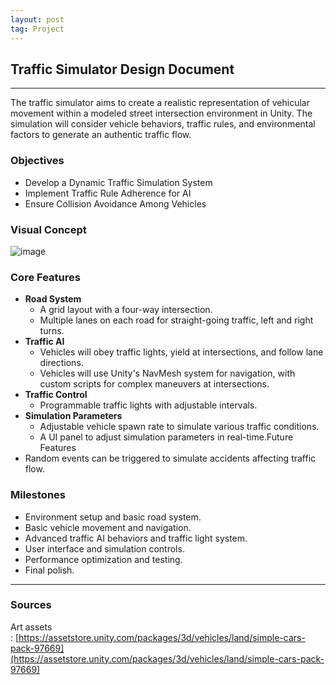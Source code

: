 ```yaml
---
layout: post
tag: Project
---
```


## Traffic Simulator Design Document

---

The traffic simulator aims to create a realistic representation of vehicular movement within a modeled street intersection environment in Unity. The simulation will consider vehicle behaviors, traffic rules, and environmental factors to generate an authentic traffic flow.

### Objectives

-   Develop a Dynamic Traffic Simulation System
-   Implement Traffic Rule Adherence for AI
-   Ensure Collision Avoidance Among Vehicles

### Visual Concept
![image](https://github.com/Picbridge/Picbridge.github.io/assets/34910988/b2430cf7-192a-4cdb-b11a-9b22e21409c5)

### Core Features

-   **Road System**
    -   A grid layout with a four-way intersection.
    -   Multiple lanes on each road for straight-going traffic, left and right turns.
-   **Traffic AI**
    -   Vehicles will obey traffic lights, yield at intersections, and follow lane directions.
    -   Vehicles will use Unity's NavMesh system for navigation, with custom scripts for complex maneuvers at intersections.
-   **Traffic Control**
    -   Programmable traffic lights with adjustable intervals.
-   **Simulation Parameters**
    -   Adjustable vehicle spawn rate to simulate various traffic conditions.
    -   A UI panel to adjust simulation parameters in real-time.Future Features
-   Random events can be triggered to simulate accidents affecting traffic flow.

### Milestones

-   Environment setup and basic road system.
-   Basic vehicle movement and navigation.
-   Advanced traffic AI behaviors and traffic light system.
-   User interface and simulation controls.
-   Performance optimization and testing.
-   Final polish.

---

### Sources

Art assets : [https://assetstore.unity.com/packages/3d/vehicles/land/simple-cars-pack-97669](https://assetstore.unity.com/packages/3d/vehicles/land/simple-cars-pack-97669)

